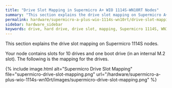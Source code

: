 ```yaml
---
title: "Drive Slot Mapping in Supermicro A+ WIO 1114S-WN10RT Nodes"
summary: "This section explains the drive slot mapping on Supermicro A+ WIO 1114S-WN10RT nodes."
permalink: hardware/supermicro-a-plus-wio-1114s-wn10rt/drive-slot-mapping.html
sidebar: hardware_sidebar
keywords: drive, hard drive, drive slot, mapping, Supermicro 1114S, WN10RT
---
```


This section explains the drive slot mapping on Supermicro 1114S nodes.

Your node contains slots for 10 drives and one boot drive (in an internal M.2 slot). The following is the mapping for the drives.

{% include image.html alt="Supermicro Drive Slot Mapping" file="supermicro-drive-slot-mapping.png" url="/hardware/supermicro-a-plus-wio-1114s-wn10rt/images/supermicro-drive-slot-mapping.png" %}
